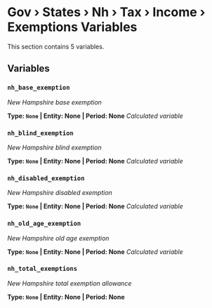 # Gov › States › Nh › Tax › Income › Exemptions Variables

This section contains 5 variables.

## Variables

### `nh_base_exemption`
*New Hampshire base exemption*

**Type: `None` | Entity: None | Period: None**
*Calculated variable*

### `nh_blind_exemption`
*New Hampshire blind exemption*

**Type: `None` | Entity: None | Period: None**
*Calculated variable*

### `nh_disabled_exemption`
*New Hampshire disabled exemption*

**Type: `None` | Entity: None | Period: None**
*Calculated variable*

### `nh_old_age_exemption`
*New Hampshire old age exemption*

**Type: `None` | Entity: None | Period: None**
*Calculated variable*

### `nh_total_exemptions`
*New Hampshire total exemption allowance*

**Type: `None` | Entity: None | Period: None**
